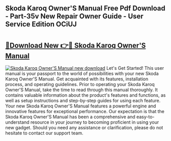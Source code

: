 ## Skoda Karoq Owner'S Manual Free Pdf Download - Part-35v New Repair Owner Guide - User Service Edition OCiUJ

# <h2><a href="http://cf15107.oget.top/?id=Skoda+Karoq+Owner%27S+Manual">🔗Download New 👉🔴 Skoda Karoq Owner'S Manual</a></h2>

[![Skoda Karoq Owner'S Manual new download](https://i.imgur.com/5g1atiW.png)](http://cf15107.oget.top/?id=Skoda+Karoq+Owner%27S+Manual)
Let's Get Started! This user manual is your passport to the world of possibilities with your new Skoda Karoq Owner'S Manual. Get acquainted with its features, installation process, and operating guidelines. Prior to operating your Skoda Karoq Owner'S Manual, take the time to read through this manual thoroughly. It contains valuable information about the product's features and functions, as well as setup instructions and step-by-step guides for using each feature. Your new Skoda Karoq Owner'S Manual features a powerful engine and innovative features for exceptional performance. Our expectation is that the Skoda Karoq Owner'S Manual has been a comprehensive and easy-to-understand resource in your journey to becoming proficient in using your new gadget. Should you need any assistance or clarification, please do not hesitate to contact our support team.
